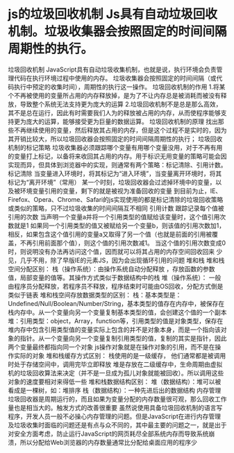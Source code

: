 # js的垃圾回收机制  Js具有自动垃圾回收机制。垃圾收集器会按照固定的时间间隔周期性的执行。
  垃圾回收机制
    JavaScript具有自动垃圾收集机制，也就是说，执行环境会负责管理代码在执行环境过程中使用的内存。
    垃圾收集器会按照固定的时间间隔（或代码执行中预定的收集时间），周期性的执行这一操作。
  垃圾回收机制的作用
    1.将某个不再被使用的变量所占用的内存释放掉，是为了不让内存总是被消耗而被没有释放，导致整个系统无法支持更为庞大的运算
    2.垃圾回收机制不是总是那么高效，其不是总在运行，因此有时需要我们人为的释放被占用的内存，从而使程序能够支持更为庞大的运算，能够接受更为巨量的数据运算。
  垃圾回收机制的原理
    找出那些不再继续使用的变量，然后释放其占用的内存，但是这个过程不是实时的，因为其开销比较大，所以垃圾回收器会按照固定的时间间隔周期性的执行；
    垃圾回收机制的标记策略
      垃圾收集器必须跟踪哪个变量有用哪个变量没用，对于不再有用的变量打上标记，以备将来收回其占用的内存。用于标识无用变量的策略可能会因实现而异，但具体到浏览器中的实现，则通常有两个策略：标记清除、引用计数。
      标记清除
        当变量进入环境时，将其标记为“进入环境”，当变量离开环境时，将其标记为“离开环境”（常用）
        某一个时刻，垃圾回收器会过滤掉环境中的变量，以及被环境变量引用的变量，剩下的就是被视为准备回收的变量
        到目前为止，IE、Firefox、Opera、Chrome、Safari的js实现使用的都是标记清除的垃圾回收策略或类似的策略，只不过垃圾收集的时间间隔互不相同
      引用计数 跟踪记录每个值被引用的次数
        当声明一个变量a并将一个引用类型的值赋给该变量时，这个值引用次数就是1
        如果同一个引用类型的值又被赋给另一个变量b，则该值的引用次数加1，相反，如果包含这个值引用的变量a又取得了另一个值（也就是前面的引用被覆盖，不再引用前面那个值），则这个值的引用次数减1。
        当这个值的引用次数变成0时，则说明没有办法再访问这个值，因而就可以将其占用的内存空间回收回来
        少见，几乎不用，除了早版IE的元素JS，因为会出现循环引用的问题
  堆和栈
    堆和栈空间分配区别：
      栈（操作系统）：由操作系统自动分配释放 ，存放函数的参数值，局部变量的值等。其操作方式类似于数据结构中的栈
      堆（操作系统）： 一般由程序员分配释放，若程序员不释放，程序结束时可能由OS回收，分配方式倒是类似于链表
    堆和栈空间存放数据类型的区别：
      栈：基本类型是：Undefined/Null/Boolean/Number/String，基本类型的值存在内存中，被保存在栈内存中。从一个变量向另一个变量复制基本类型的值，会创建这个值的一个副本
      堆：引用类型：object，Array，function等，引用类型的值是对象类型，保存在堆内存中包含引用类型值的变量实际上包含的并不是对象本身，而是一个指向该对象的指针。从一个变量向另一个变量复制引用类型的值，复制的其实是指针，因此两个变量最终都指向同一个对象
      js操作对象就是在操作对象的引用，而不是在操作实际的对象
    堆和栈缓存方式区别：
      栈使用的是一级缓存， 他们通常都是被调用时处于存储空间中，调用完毕立即释放
      堆是存放在二级缓存中，生命周期由虚拟机的垃圾回收算法来决定（并不是一旦成为孤儿对象就能被回收）。所以调用这些对象的速度要相对来得低一些
    堆和栈数据结构区别：
      堆（数据结构）：堆可以被看成是一棵树，如：堆排序
      栈（数据结构）：一种先进后出的数据结构
  内存管理
    垃圾回收器是周期运行的，而且如果为变量分配的内存数量很可观，那么回收工作量也是相当大的。触发方式的改善很重要
    虽然说使用具备垃圾回收机制的语言写程序，开发人员一般不必操心内存管理的问题。但是JavaScript在进行内存管理及垃圾收集时面临的问题还是有点与众不同的，其中最主要的问题之一，就是出于对安全方面考虑，防止运行JavaScript的网页耗尽全部系统内存而导致系统崩溃，所以分配给Web浏览器的内存数量通常比分配给桌面应用的程序少